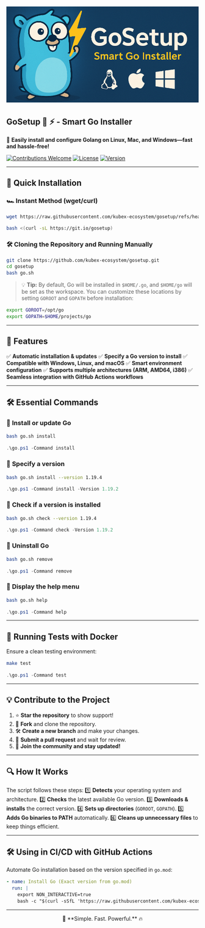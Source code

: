 # ![GoSetup Banner](docs/assets/sc_banner_md.png)

## **GoSetup 🐹 ⚡ - Smart Go Installer**

🚀 **Easily install and configure Golang on Linux, Mac, and Windows—fast and hassle-free!**

[![Contributions Welcome](https://img.shields.io/badge/contributions-welcome-brightgreen.svg?style=flat)](https://github.com/kubex-ecosystem/gosetup)
[![License](https://img.shields.io/github/license/kubex-ecosystem/gosetup.svg?style=flat)](https://github.com/kubex-ecosystem/gosetup/blob/main/LICENSE)
[![Version](https://img.shields.io/github/v/release/kubex-ecosystem/gosetup.svg?style=flat)](https://github.com/kubex-ecosystem/gosetup/releases)

---

## 🚀 **Quick Installation**

### 🏎️ **Instant Method (wget/curl)**

```bash
wget https://raw.githubusercontent.com/kubex-ecosystem/gosetup/refs/heads/main/go.sh && bash gosetup.sh
```

```bash
bash <(curl -sL https://git.io/gosetup)
```

### 🛠️ **Cloning the Repository and Running Manually**

```bash
git clone https://github.com/kubex-ecosystem/gosetup.git
cd gosetup
bash go.sh
```

> 💡 **Tip:** By default, Go will be installed in `$HOME/.go`, and `$HOME/go` will be set as the workspace.
> You can customize these locations by setting `GOROOT` and `GOPATH` before installation:

```bash
export GOROOT=/opt/go
export GOPATH=$HOME/projects/go
```

---

## 🎯 **Features**

✅ **Automatic installation & updates**
✅ **Specify a Go version to install**
✅ **Compatible with Windows, Linux, and macOS**
✅ **Smart environment configuration**
✅ **Supports multiple architectures (ARM, AMD64, i386)**
✅ **Seamless integration with GitHub Actions workflows**

---

## 🛠️ **Essential Commands**

### 🔹 **Install or update Go**

```bash
bash go.sh install
```

```powershell
.\go.ps1 -Command install
```

### 🔹 **Specify a version**

```bash
bash go.sh install --version 1.19.4
```

```powershell
.\go.ps1 -Command install -Version 1.19.2
```

### 🔹 **Check if a version is installed**

```bash
bash go.sh check --version 1.19.4
```

```powershell
.\go.ps1 -Command check -Version 1.19.2
```

### 🔹 **Uninstall Go**

```bash
bash go.sh remove
```

```powershell
.\go.ps1 -Command remove
```

### 🔹 **Display the help menu**

```bash
bash go.sh help
```

```powershell
.\go.ps1 -Command help
```

---

## 🐳 **Running Tests with Docker**

Ensure a clean testing environment:

```bash
make test
```

```powershell
.\go.ps1 -Command test
```

---

## 💡 **Contribute to the Project**

1. ⭐ **Star the repository** to show support!
2. 🔄 **Fork** and clone the repository.
3. 🛠️ **Create a new branch** and make your changes.
4. 📌 **Submit a pull request** and wait for review.
5. 🎉 **Join the community and stay updated!**

---

## 🔍 **How It Works**

The script follows these steps:
1️⃣ **Detects** your operating system and architecture.
2️⃣ **Checks** the latest available Go version.
3️⃣ **Downloads & installs** the correct version.
4️⃣ **Sets up directories** (`GOROOT`, `GOPATH`).
5️⃣ **Adds Go binaries to PATH** automatically.
6️⃣ **Cleans up unnecessary files** to keep things efficient.

---

## 🛠️ **Using in CI/CD with GitHub Actions**

Automate Go installation based on the version specified in `go.mod`:

```yaml
- name: Install Go (Exact version from go.mod)
  run: |
    export NON_INTERACTIVE=true
    bash -c "$(curl -sSfL 'https://raw.githubusercontent.com/kubex-ecosystem/gosetup/main/go.sh')" -s --version "$(grep '^go ' go.mod | awk '{print $2}')"
```

---

<p align="center">🚀 **Simple. Fast. Powerful.** 🔥</p>

